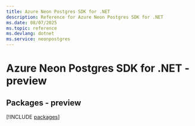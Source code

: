 ```yaml
---
title: Azure Neon Postgres SDK for .NET
description: Reference for Azure Neon Postgres SDK for .NET
ms.date: 08/07/2025
ms.topic: reference
ms.devlang: dotnet
ms.service: neonpostgres
---
```

# Azure Neon Postgres SDK for .NET - preview
## Packages - preview
[!INCLUDE [packages](neon-postgres-index.md)]